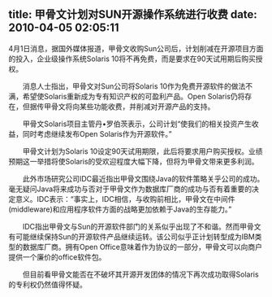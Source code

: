 title: 甲骨文计划对SUN开源操作系统进行收费
date: 2010-04-05 02:05:11
---

<p>
	4月1日消息，据国外媒体报道，甲骨文收购Sun公司后，计划削减在开源项目方面的投入，企业级操作系统Solaris 10将不再免费，而是要求在90天试用期后购买授权。</p>
<p>
	　　消息人士指出，甲骨文对Sun公司将Solaris 10作为免费开源软件的做法不满，希望使Solaris重新成为专有知识产权的可盈利产品。Open Solaris仍将存在，但据传甲骨文将向某些功能收费，并削减对开源产品的支持。</p>
<p>
	　　甲骨文Solaris项目主管丹&bull;罗伯茨表示，公司计划&ldquo;使我们的相关投资产生收益，同时考虑继续发布Open Solaris作为开源软件。&rdquo;</p>
<p>
	　　甲骨文计划为Solaris 10设定90天试用期限，此后将要求用户购买授权。业绩预期这一举措将使Solaris的受欢迎程度大幅下降，但将为甲骨文带来更多利润。</p>
<p>
	　　此外市场研究公司IDC最近指出甲骨文围绕Java的软件策略关乎公司的成功。毫无疑问Java将来成功与否对于甲骨文作为数据库厂商的成功与否有着重要的决定意义。IDC表示：&ldquo;事实上，IDC相信，与收购前相比，甲骨文在中间件(middleware)和应用程序软件方面的战略更加依赖于Java的生存能力。&rdquo;</p>
<p>
	　　IDC指出甲骨文与Sun的开源软件部门的关系似乎出现了不和谐。然而甲骨文有可能继续保持Sun的开源软件产品继续运转。该公司似乎正计划转型成为IBM类型的数据库厂商。拥有Open Office意味着作为协议的一部分，甲骨文可以向商户提供一个廉价的office软件包。</p>
<p>
	　　但目前看甲骨文能否在不破坏其开源开发团体的情况下再次成功取得Solaris的专利权仍然值得怀疑。</p>